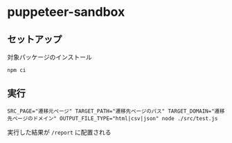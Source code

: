 # puppeteer-sandbox

## セットアップ

対象パッケージのインストール

```sh
npm ci
```

## 実行

```Sh
SRC_PAGE="遷移元ページ" TARGET_PATH="遷移先ページのパス" TARGET_DOMAIN="遷移先ページのドメイン" OUTPUT_FILE_TYPE="html|csv|json" node ./src/test.js
```

実行した結果が `/report` に配置される
